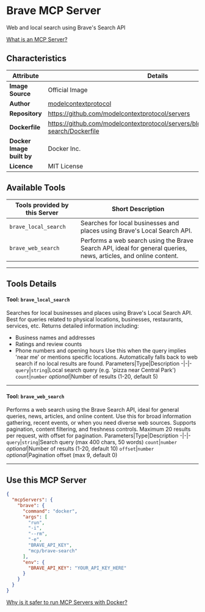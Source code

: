 # Brave MCP Server

Web and local search using Brave's Search API

[What is an MCP Server?](https://www.anthropic.com/news/model-context-protocol)

## Characteristics
Attribute|Details|
|-|-|
**Image Source**|Official Image
|**Author**|[modelcontextprotocol](https://github.com/modelcontextprotocol)
**Repository**|https://github.com/modelcontextprotocol/servers
**Dockerfile**|https://github.com/modelcontextprotocol/servers/blob/2025.4.6/src/brave-search/Dockerfile
**Docker Image built by**|Docker Inc.
**Licence**|MIT License

## Available Tools
Tools provided by this Server|Short Description
-|-
`brave_local_search`|Searches for local businesses and places using Brave's Local Search API.|
`brave_web_search`|Performs a web search using the Brave Search API, ideal for general queries, news, articles, and online content.|

---
## Tools Details

#### Tool: **`brave_local_search`**
Searches for local businesses and places using Brave's Local Search API. Best for queries related to physical locations, businesses, restaurants, services, etc. Returns detailed information including:
- Business names and addresses
- Ratings and review counts
- Phone numbers and opening hours
Use this when the query implies 'near me' or mentions specific locations. Automatically falls back to web search if no local results are found.
Parameters|Type|Description
-|-|-
`query`|`string`|Local search query (e.g. 'pizza near Central Park')
`count`|`number` *optional*|Number of results (1-20, default 5)

---
#### Tool: **`brave_web_search`**
Performs a web search using the Brave Search API, ideal for general queries, news, articles, and online content. Use this for broad information gathering, recent events, or when you need diverse web sources. Supports pagination, content filtering, and freshness controls. Maximum 20 results per request, with offset for pagination.
Parameters|Type|Description
-|-|-
`query`|`string`|Search query (max 400 chars, 50 words)
`count`|`number` *optional*|Number of results (1-20, default 10)
`offset`|`number` *optional*|Pagination offset (max 9, default 0)

---
## Use this MCP Server

```json
{
  "mcpServers": {
    "brave": {
      "command": "docker",
      "args": [
        "run",
        "-i",
        "--rm",
        "-e",
        "BRAVE_API_KEY",
        "mcp/brave-search"
      ],
      "env": {
        "BRAVE_API_KEY": "YOUR_API_KEY_HERE"
      }
    }
  }
}
```

[Why is it safer to run MCP Servers with Docker?](https://www.docker.com/blog/the-model-context-protocol-simplifying-building-ai-apps-with-anthropic-claude-desktop-and-docker/)
